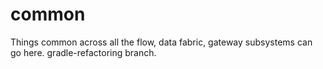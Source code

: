 common
======

Things common across all the flow, data fabric, gateway subsystems can go here. gradle-refactoring branch.
